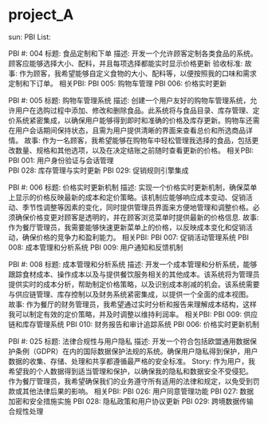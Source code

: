 # project_A
sun: PBI List:

PBI #: 004
标题: 食品定制和下单
描述:
开发一个允许顾客定制各类食品的系统。顾客应能够选择大小、配料，并且每项选择都能实时显示价格更新
验收标准:
故事:
作为顾客，我希望能够自定义食物的大小、配料等，以便按照我的口味和需求定制和下订单。
相关PBI:
PBI 005: 购物车管理
PBI 006: 价格实时更新

PBI #: 005
标题: 购物车管理系统
描述:
创建一个用户友好的购物车管理系统，允许用户在选购过程中添加、修改和删除食品。此系统将与食品目录、库存管理、定价系统紧密集成，以确保用户能够得到即时和准确的价格及库存更新。购物车还需在用户会话期间保持状态，且需为用户提供清晰的界面来查看总价和所选商品详情。
故事:
作为一名顾客，我希望能够在购物车中轻松管理我选择的食品，包括更改数量、规格和其他选项，以及在决定结账之前随时查看更新的价格。
相关PBI:
PBI 001: 用户身份验证与会话管理	
PBI 028: 库存管理与实时更新
PBI 029: 促销规则引擎集成

PBI #: 006
标题: 价格实时更新机制
描述:
实现一个价格实时更新机制，确保菜单上显示的价格反映最新的成本和定价策略。该机制应能够响应成本变动、促销活动、季节性调整等因素的变化，同时提供管理员界面来方便地管理和调整价格。必须确保价格变更对顾客是透明的，并在顾客浏览菜单时提供最新的价格信息.
故事:
作为餐厅管理员，我需要能够快速更新菜单上的价格，以反映成本变化和促销活动，确保价格的竞争力和盈利能力。
相关PBI:
PBI 007: 促销活动管理系统
PBI 008: 成本管理和分析系统
PBI 009: 用户通知和反馈机制


PBI #: 008
标题: 成本管理和分析系统
描述:
开发一个成本管理和分析系统，能够跟踪食材成本、操作成本以及与提供餐饮服务相关的其他成本。该系统将为管理员提供实时的成本分析，帮助制定价格策略，以及识别成本削减的机会。该系统需要与供应链管理、库存控制以及财务系统紧密集成，以提供一个全面的成本视图。
故事:
作为餐厅的财务管理员，我希望通过实时分析和报告来理解成本结构，这样我可以制定有效的定价策略，并及时调整以维持利润率。
相关PBI:
PBI 009: 供应链和库存管理系统
PBI 010: 财务报告和审计追踪系统
PBI 006: 价格实时更新机制


PBI #: 025
标题: 法律合规性与用户隐私
描述:
开发一个符合包括欧盟通用数据保护条例（GDPR）在内的国际数据保护法规的系统。确保用户隐私得到保护，用户数据的收集、存储、处理和共享都遵循最严格的安全标准。
Story:
作为用户，我希望我的个人数据得到适当管理和保护，以确保我的隐私和数据安全不受侵犯。
作为餐厅管理员，我希望确保我们的业务遵守所有适用的法律和规定，以免受到罚款或其他法律后果的影响。
相关PBI:
PBI 026: 用户同意管理功能
PBI 027: 数据加密和安全措施实施
PBI 028: 隐私政策和用户协议更新
PBI 029: 跨境数据传输合规性处理





